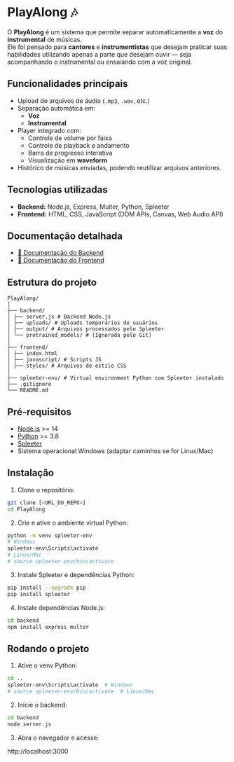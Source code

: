 # PlayAlong 🎶

O **PlayAlong** é um sistema que permite separar automaticamente a **voz** do **instrumental** de músicas.  
Ele foi pensado para **cantores** e **instrumentistas** que desejam praticar suas habilidades utilizando apenas a parte que desejam ouvir — seja acompanhando o instrumental ou ensaiando com a voz original.

## Funcionalidades principais

- Upload de arquivos de áudio (`.mp3`, `.wav`, etc.)
- Separação automática em:
  - **Voz**
  - **Instrumental**
- Player integrado com:
  - Controle de volume por faixa
  - Controle de playback e andamento
  - Barra de progresso interativa
  - Visualização em **waveform**
- Histórico de músicas enviadas, podendo reutilizar arquivos anteriores.

## Tecnologias utilizadas

- **Backend:** Node.js, Express, Multer, Python, Spleeter
- **Frontend:** HTML, CSS, JavaScript (DOM APIs, Canvas, Web Audio API)

## Documentação detalhada

- [📌 Documentação do Backend](./backend/README_BACKEND.md)
- [🎨 Documentação do Frontend](./frontend/README_FRONTEND.md)

## Estrutura do projeto

```
PlayAlong/
│
├── backend/
│ ├── server.js # Backend Node.js
│ ├── uploads/ # Uploads temporários de usuários
│ ├── output/ # Arquivos processados pelo Spleeter
│ └── pretrained_models/ # (Ignorada pelo Git)
│
├── frontend/
│ ├── index.html
│ ├── javascript/ # Scripts JS
│ ├── styles/ # Arquivos de estilo CSS
│
├── spleeter-env/ # Virtual environment Python com Spleeter instalado
├── .gitignore
└── README.md
```

## Pré-requisitos

- [Node.js](https://nodejs.org/) >= 14
- [Python](https://www.python.org/) >= 3.8
- [Spleeter](https://github.com/deezer/spleeter)
- Sistema operacional Windows (adaptar caminhos se for Linux/Mac)

## Instalação

1. Clone o repositório:

```bash
git clone [<URL_DO_REPO>]
cd PlayAlong
```

2. Crie e ative o ambiente virtual Python:

```bash
python -m venv spleeter-env
# Windows
spleeter-env\Scripts\activate
# Linux/Mac
# source spleeter-env/bin/activate
```

3. Instale Spleeter e dependências Python:

```bash
pip install --upgrade pip
pip install spleeter
```

4. Instale dependências Node.js:

```bash
cd backend
npm install express multer
```

## Rodando o projeto

1. Ative o venv Python:

```bash
cd ..
spleeter-env\Scripts\activate  # Windows
# source spleeter-env/bin/activate  # Linux/Mac
```

2. Inicie o backend:

```bash
cd backend
node server.js
```

3. Abra o navegador e acesse:

http://localhost:3000
